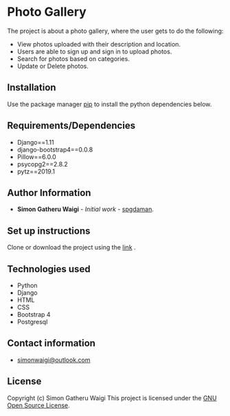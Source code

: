 # Photo Gallery

The project is about a photo gallery, where the user gets to do the following:
* View photos uploaded with their description and location.
* Users are able to sign up and sign in to upload photos.
* Search for photos based on categories.
* Update or Delete photos.

## Installation

Use the package manager [pip](https://pip.pypa.io/en/stable/) to install the python dependencies below.

## Requirements/Dependencies

* Django==1.11
* django-bootstrap4==0.0.8
* Pillow==6.0.0
* psycopg2==2.8.2
* pytz==2019.1

## Author Information

* **Simon Gatheru Waigi** - *Initial work* - [spgdaman](https://github.com/spgdaman).

## Set up instructions

Clone or download the project using the [link](https://github.com/spgdaman/my_insta) .

## Technologies used

* Python
* Django
* HTML
* CSS
* Bootstrap 4
* Postgresql

## Contact information

* simonwaigi@outlook.com

## License

Copyright (c) Simon Gatheru Waigi
This project is licensed under the [GNU Open Source License](LICENSE).
